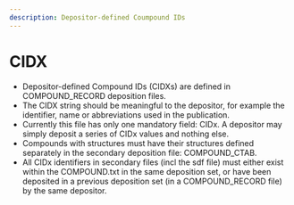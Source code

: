 ```yaml
---
description: Depositor-defined Coumpound IDs
---
```


# CIDX

* Depositor-defined Compound IDs (CIDXs) are defined in COMPOUND\_RECORD deposition files.&#x20;
* The CIDX string should be meaningful to the depositor, for example the identifier, name or abbreviations used in the publication.&#x20;
* Currently this file has only one mandatory field: CIDx.  A depositor may simply deposit a series of CIDx values and nothing else.
* Compounds with structures must have their structures defined separately in the secondary deposition file: COMPOUND\_CTAB.&#x20;
* All CIDx identifiers in secondary files (incl the sdf file) must either exist within the COMPOUND.txt in the same deposition set, or have been deposited in a previous deposition set (in a COMPOUND\_RECORD file) by the same depositor.
